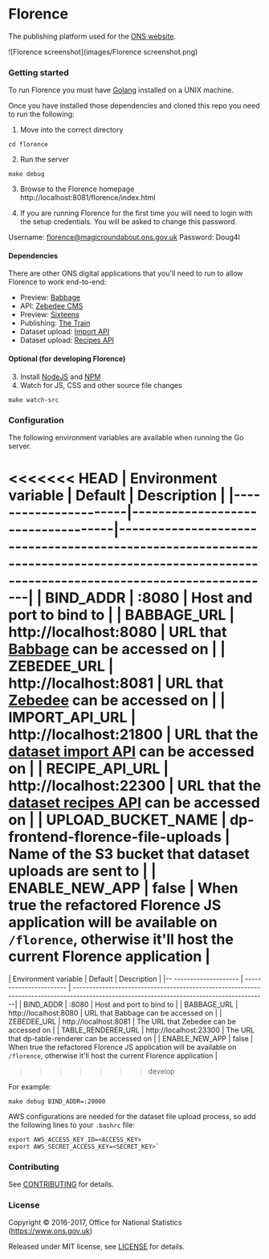 Florence
================

The publishing platform used for the [ONS website](https://www.ons.gov.uk).

![Florence screenshot](images/Florence screenshot.png)

### Getting started

To run Florence you must have [Golang](https://golang.org/) installed on a UNIX machine.

Once you have installed those dependencies and cloned this repo you need to run the following:

1. Move into the correct directory
```
cd florence
```
2. Run the server
```
make debug
```

3. Browse to the Florence homepage http://localhost:8081/florence/index.html

4. If you are running Florence for the first time you will need to login with the setup credentials. You will be asked to change this password.

Username: florence@magicroundabout.ons.gov.uk
Password: Doug4l

#### Dependencies

There are other ONS digital applications that you'll need to run to allow Florence to work end-to-end:

- Preview: [Babbage](https://github.com/ONSdigital/babbage)
- API: [Zebedee CMS](https://github.com/ONSdigital/zebedee)
- Preview: [Sixteens](https://github.com/ONSdigital/sixteens)
- Publishing: [The Train](https://github.com/ONSdigital/sixteens)
- Dataset upload: [Import API](https://github.com/ONSdigital/dp-import-api)
- Dataset upload: [Recipes API](https://github.com/ONSdigital/dp-recipe-api)

#### Optional (for developing Florence)

3. Install [NodeJS](https://nodejs.org/en/) and [NPM](https://www.npmjs.com/)
4. Watch for JS, CSS and other source file changes
```
make watch-src
```

### Configuration

The following environment variables are available when running the Go server.

<<<<<<< HEAD
| Environment variable | Default                           | Description                                                                                                                              |
|----------------------|-----------------------------------|------------------------------------------------------------------------------------------------------------------------------------------|
| BIND_ADDR            | :8080                             | Host and port to bind to                                                                                                                 |
| BABBAGE_URL          | http://localhost:8080             | URL that [Babbage](https://github.com/ONSdigital/babbage) can be accessed on                                                                                                      |
| ZEBEDEE_URL          | http://localhost:8081             | URL that [Zebedee](https://github.com/ONSdigital/zebedee) can be accessed on                                                                                                      |
| IMPORT_API_URL       | http://localhost:21800            | URL that the [dataset import API](https://github.com/ONSdigital/dp-import-api) can be accessed on                                                                                       |
| RECIPE_API_URL       | http://localhost:22300            | URL that the [dataset recipes API](https://github.com/ONSdigital/dp-recipe-api) can be accessed on                                                                                      |
| UPLOAD_BUCKET_NAME   | dp-frontend-florence-file-uploads | Name of the S3 bucket that dataset uploads are sent to                                                                                      |
| ENABLE_NEW_APP       | false                             | When true the refactored Florence JS application will be available on `/florence`, otherwise it'll host the current Florence application |
=======
| Environment variable   | Default                 | Description                                                                                                                                |
|-- -------------------- | ----------------------- | ---------------------------------------------------------------------------------------------------------------------------------------- --|
| BIND_ADDR              | :8080                   | Host and port to bind to                                                                                                                   |
| BABBAGE_URL            | http://localhost:8080   | URL that Babbage can be accessed on                                                                                                        |
| ZEBEDEE_URL            | http://localhost:8081   | The URL that Zebedee can be accessed on                                                                                                    |
| TABLE_RENDERER_URL     | http://localhost:23300  | The URL that dp-table-renderer can be accessed on                                                                                          |
| ENABLE_NEW_APP         | false                   | When true the refactored Florence JS application will be available on `/florence`, otherwise it'll host the current Florence application   |
>>>>>>> develop

For example:
```
make debug BIND_ADDR=:20000
```

AWS configurations are needed for the dataset file upload process, so add the following lines to your `.bashrc` file:
```
export AWS_ACCESS_KEY_ID=<ACCESS_KEY>
export AWS_SECRET_ACCESS_KEY=<SECRET_KEY>`
```

### Contributing

See [CONTRIBUTING](CONTRIBUTING.md) for details.

### License

Copyright © 2016-2017, Office for National Statistics (https://www.ons.gov.uk)

Released under MIT license, see [LICENSE](LICENSE.md) for details.

